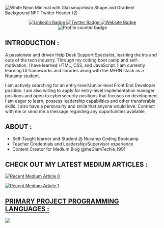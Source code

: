 ![White Neon Minimal with Glassmoprhism Shape and Gradient Background NFT Twitter Header (2)](https://user-images.githubusercontent.com/99764268/196013863-7bd4964c-6696-4f93-9c8e-ab63665064da.png)

<div id="header" align="center">
<div id="badges">
<a href="https://www.linkedin.com/in/shannontatibentley/">
<img src="https://img.shields.io/badge/LinkedIn-blue?style=for-the-badge&logo=linkedin&logoColor=white" alt="LinkedIn Badge" />
</a>
<a href="https://twitter.com/ShannonTatianna">
<img src="https://img.shields.io/badge/Twitter-blue?style=for-the-badge&logo=twitter&logoColor=white" alt="Twitter Badge" />
</a>
<a href="https://www.shannonbentley.tech">
<img src="https://img.shields.io/badge/website-000000?style=for-the-badge&logo=About.me&logoColor=white" alt="Website Badge" />
</a>
</div>
<img src="https://komarev.com/ghpvc/?username=shay90210&style=flat-square&color=blue" alt="Profile counter badge" />
</div>

## INTRODUCTION :
A passionate and driven Help Desk Support Specialist, learning the ins and outs of the tech industry. Through my coding boot camp and self-motivation, I have learned HTML, CSS, and JavaScript. I am currently learning UI frameworks and libraries along with the MERN stack as a Nucamp student.

I am actively searching for an entry-level/Junior-level Front End Developer position. I am also willing to apply for entry-level implementation manager positions and open to cybersecurity positions that focuses on development. I am eager to learn, possess leadership capabilities and other transferable skills. I also have a personality and smile that anyone would love. Connect with me or send me a message regarding any opportunities available.

## ABOUT :
- Self-Taught learner and Student @ Nucamp Coding Bootcamp
- Teacher Credentials and Leadership/Supervisor experience
- Content Creator for Medium Blog @theGlamTechie_1991

## CHECK OUT MY LATEST MEDIUM ARTICLES :
  <a target="_blank" href="https://github-readme-medium-recent-article.vercel.app/medium/@theGlamTechie_1991/0"><img src="https://github-readme-medium-recent-article.vercel.app/medium/@theGlamTechie_1991/0" alt="Recent Medium Article 0"> 
  
  <a target="_blank" href="https://github-readme-medium-recent-article.vercel.app/medium/@theGlamTechie_1991/1"><img src="https://github-readme-medium-recent-article.vercel.app/medium/@theGlamTechie_1991/1" alt="Recent Medium Article 1"> 

## PRIMARY PROJECT PROGRAMMING LANGUAGES :
<img src="https://github-readme-stats.vercel.app/api/top-langs?username=shay90210&layout=compact&theme=dark" />
